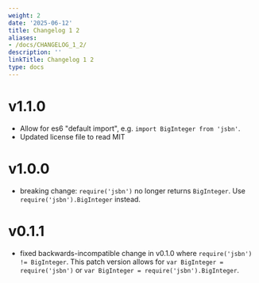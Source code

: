 ```yaml
---
weight: 2
date: '2025-06-12'
title: Changelog 1 2
aliases:
- /docs/CHANGELOG_1_2/
description: ''
linkTitle: Changelog 1 2
type: docs
---
```


# v1.1.0

- Allow for es6 "default import", e.g. `import BigInteger from 'jsbn'`.
- Updated license file to read MIT


# v1.0.0

- breaking change: `require('jsbn')` no longer returns `BigInteger`. Use `require('jsbn').BigInteger` instead.



# v0.1.1

- fixed backwards-incompatible change in v0.1.0 where `require('jsbn') != BigInteger`. This patch version allows for `var BigInteger = require('jsbn')` or `var BigInteger = require('jsbn').BigInteger`.

